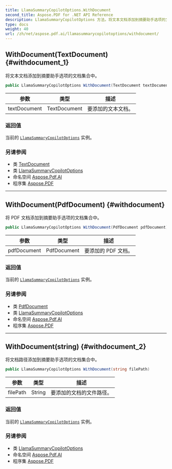 ```yaml
---
title: LlamaSummaryCopilotOptions.WithDocument
second_title: Aspose.PDF for .NET API Reference
description: LlamaSummaryCopilotOptions 方法。将文本文档添加到摘要助手选项的文档集合中
type: docs
weight: 40
url: /zh/net/aspose.pdf.ai/llamasummarycopilotoptions/withdocument/
---
```

## WithDocument(TextDocument) {#withdocument_1}

将文本文档添加到摘要助手选项的文档集合中。

```csharp
public LlamaSummaryCopilotOptions WithDocument(TextDocument textDocument)
```

| 参数 | 类型 | 描述 |
| --- | --- | --- |
| textDocument | TextDocument | 要添加的文本文档。 |

### 返回值

当前的 [`LlamaSummaryCopilotOptions`](../) 实例。

### 另请参阅

* 类 [TextDocument](../../textdocument/)
* 类 [LlamaSummaryCopilotOptions](../)
* 命名空间 [Aspose.Pdf.AI](../../../aspose.pdf.ai/)
* 程序集 [Aspose.PDF](../../../)

---

## WithDocument(PdfDocument) {#withdocument}

将 PDF 文档添加到摘要助手选项的文档集合中。

```csharp
public LlamaSummaryCopilotOptions WithDocument(PdfDocument pdfDocument)
```

| 参数 | 类型 | 描述 |
| --- | --- | --- |
| pdfDocument | PdfDocument | 要添加的 PDF 文档。 |

### 返回值

当前的 [`LlamaSummaryCopilotOptions`](../) 实例。

### 另请参阅

* 类 [PdfDocument](../../pdfdocument/)
* 类 [LlamaSummaryCopilotOptions](../)
* 命名空间 [Aspose.Pdf.AI](../../../aspose.pdf.ai/)
* 程序集 [Aspose.PDF](../../../)

---

## WithDocument(string) {#withdocument_2}

将文档路径添加到摘要助手选项的文档集合中。

```csharp
public LlamaSummaryCopilotOptions WithDocument(string filePath)
```

| 参数 | 类型 | 描述 |
| --- | --- | --- |
| filePath | String | 要添加的文档的文件路径。 |

### 返回值

当前的 [`LlamaSummaryCopilotOptions`](../) 实例。

### 另请参阅

* 类 [LlamaSummaryCopilotOptions](../)
* 命名空间 [Aspose.Pdf.AI](../../../aspose.pdf.ai/)
* 程序集 [Aspose.PDF](../../../)